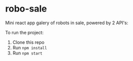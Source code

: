 # robo-sale
Mini react app galery of robots in sale, powered by 2 API's:


To run the project:

1. Clone this repo
2. Run `npm install`
3. Run `npm start`